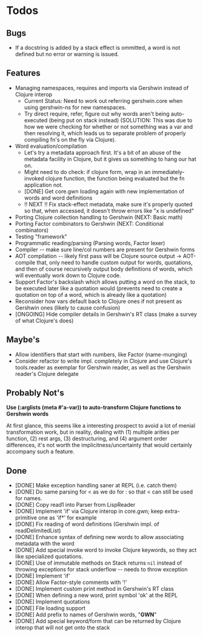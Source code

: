 # Todos #

## Bugs ##

 * If a docstring is added by a stack effect is ommitted, a word is not defined but no error or warning is issued.

## Features ##

 * Managing namespaces, requires and imports via Gershwin instead of Clojure interop
    * Current Status: Need to work out referring gershwin.core when using gershwin-ns for new namespaces.
    * Try direct require, refer, figure out why words aren't being auto-executed (being put on stack instead) (SOLUTION: This was due to how we were checking for whether or not something was a var and then resolving it, which leads us to separate problem of properly compiling fn's on the fly via Clojure).
 * Word evaluation/compilation
    * Let's try a metadata approach first. It's a bit of an abuse of the metadata facility in Clojure, but it gives us something to hang our hat on.
    * Might need to do check: if clojure form, wrap in an immediately-invoked clojure function, the function being evaluated but the fn application not.
    * [DONE] Get core.gwn loading again with new implementation of words and word definitions
    * !! NEXT !! Fix stack-effect metadata, make sure it's properly quoted so that, when accessed, it doesn't throw errors like "x is undefined"
 * Porting Clojure collection handling to Gershwin (NEXT: Basic math)
 * Porting Factor combinators to Gershwin (NEXT: Conditional combinators)
 * Testing "framework"
 * Programmatic reading/parsing (Parsing words, Factor lexer)
 * Compiler -- make sure line/col numbers are present for Gershwin forms
 * AOT compilation -- likely first pass will be Clojure source output -> AOT-compile that, only need to handle custom output for words, quotations, and then of course recursively output body definitions of words, which will eventually work down to Clojure code.
 * Support Factor's backslash which allows putting a word on the stack, to be executed later like a quotation would (prevents need to create a quotation on top of a word, which is already like a quotation)
 * Reconsider how vars default back to Clojure ones if not present as Gershwin ones (likely to cause confusion)
 * [ONGOING] Hide compiler details in Gershwin's RT class (make a survey of what Clojure's does)

## Maybe's ##

 * Allow identifiers that start with numbers, like Factor (name-munging)
 * Consider refactor to write impl. completely in Clojure and use Clojure's tools.reader as exemplar for Gershwin reader, as well as the Gershwin reader's Clojure delegate

## Probably Not's ##

**Use (:arglists (meta #'a-var)) to auto-transform Clojure functions to Gershwin words**

At first glance, this seems like a interesting prospect to avoid a lot of menial transformation work, but in reality, dealing with (1) multiple arities per function, (2) rest args, (3) destructuring, and (4) argument order differences, it's not worth the implicitness/uncertainty that would certainly accompany such a feature.

## Done ##

 * [DONE] Make exception handling saner at REPL (i.e. catch them)
 * [DONE] Do same parsing for < as we do for : so that < can still be used for names.
 * [DONE] Copy read1 into Parser from LispReader
 * [DONE] Implement 'if' via Clojure interop in core.gwn; keep extra-primitive one as 'if*' for example
 * [DONE] Fix reading of word definitions (Gershwin impl. of readDelimitedList)
 * [DONE] Enhance syntax of defining new words to allow associating metadata with the word
 * [DONE] Add special invoke word to invoke Clojure keywords, so they act like specialized quotations.
 * [DONE] Use of immutable methods on Stack returns `nil` instead of throwing exceptions for stack underflow -- needs to throw exception
 * [DONE] Implement 'if'
 * [DONE] Allow Factor-style comments with '!'
 * [DONE] Implement custom print method in Gershwin's RT class
 * [DONE] When defining a new word, print symbol 'ok' at the REPL
 * [DONE] Implement quotations
 * [DONE] File loading support
 * [DONE] Add prefix to names of Gershwin words, "__GWN__"
 * [DONE] Add special keyword/form that can be returned by Clojure interop that will not get onto the stack
